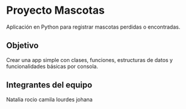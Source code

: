 # Proyecto Mascotas
Aplicación en Python para registrar mascotas perdidas o encontradas.

##  Objetivo
Crear una app simple con clases, funciones, estructuras de datos y funcionalidades básicas por consola.

##  Integrantes del equipo

Natalia 
rocio
camila
lourdes
johana
